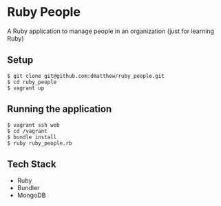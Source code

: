 # Ruby People
A Ruby application to manage people in an organization (just for learning Ruby)

## Setup

```
$ git clone git@github.com:dmatthew/ruby_people.git
$ cd ruby_people
$ vagrant up
```

## Running the application

```
$ vagrant ssh web
$ cd /vagrant
$ bundle install
$ ruby ruby_people.rb
```

## Tech Stack

* Ruby
* Bundler
* MongoDB
